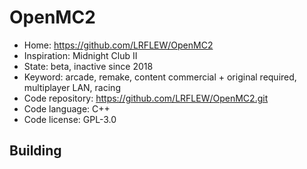 # OpenMC2

- Home: https://github.com/LRFLEW/OpenMC2
- Inspiration: Midnight Club II
- State: beta, inactive since 2018
- Keyword: arcade, remake, content commercial + original required, multiplayer LAN, racing
- Code repository: https://github.com/LRFLEW/OpenMC2.git
- Code language: C++
- Code license: GPL-3.0

## Building
